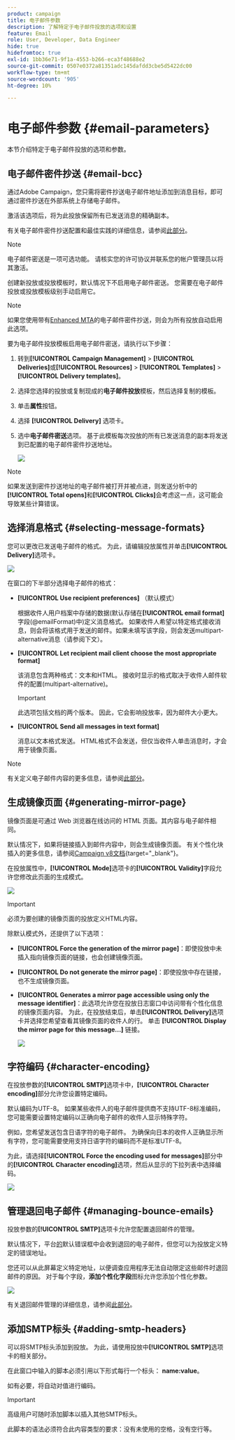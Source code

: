 ```yaml
---
product: campaign
title: 电子邮件参数
description: 了解特定于电子邮件投放的选项和设置
feature: Email
role: User, Developer, Data Engineer
hide: true
hidefromtoc: true
exl-id: 1bb36e71-9f1a-4553-b266-eca3f48688e2
source-git-commit: 0507e0372a81351adc145dafdd3cbe5d5422dc00
workflow-type: tm+mt
source-wordcount: '905'
ht-degree: 10%

---
```


# 电子邮件参数 {#email-parameters}

本节介绍特定于电子邮件投放的选项和参数。

## 电子邮件密件抄送 {#email-bcc}

通过Adobe Campaign，您只需将密件抄送电子邮件地址添加到消息目标，即可通过密件抄送在外部系统上存储电子邮件。

激活该选项后，将为此投放保留所有已发送消息的精确副本。

有关电子邮件密件抄送配置和最佳实践的详细信息，请参阅[此部分](../../installation/using/email-archiving.md)。

>[!NOTE]
>
>电子邮件密送是一项可选功能。 请核实您的许可协议并联系您的帐户管理员以将其激活。

创建新投放或投放模板时，默认情况下不启用电子邮件密送。 您需要在电子邮件投放或投放模板级别手动启用它。

>[!NOTE]
>
>如果您使用带有[Enhanced MTA](sending-with-enhanced-mta.md)的电子邮件密件抄送，则会为所有投放自动启用此选项。

要为电子邮件投放模板启用电子邮件密送，请执行以下步骤：

1. 转到&#x200B;**[!UICONTROL Campaign Management]** > **[!UICONTROL Deliveries]**&#x200B;或&#x200B;**[!UICONTROL Resources]** > **[!UICONTROL Templates]** > **[!UICONTROL Delivery templates]**。
1. 选择您选择的投放或复制现成的&#x200B;**电子邮件投放**&#x200B;模板，然后选择复制的模板。
1. 单击&#x200B;**属性**&#x200B;按钮。
1. 选择 **[!UICONTROL Delivery]** 选项卡。
1. 选中&#x200B;**电子邮件密送**&#x200B;选项。 基于此模板每次投放的所有已发送消息的副本将发送到已配置的电子邮件密件抄送地址。

   ![](assets/s_ncs_user_wizard_archiving.png)

>[!NOTE]
>
>如果发送到密件抄送地址的电子邮件被打开并被点进，则发送分析中的&#x200B;**[!UICONTROL Total opens]**&#x200B;和&#x200B;**[!UICONTROL Clicks]**&#x200B;会考虑这一点，这可能会导致某些计算错误。

## 选择消息格式 {#selecting-message-formats}

您可以更改已发送电子邮件的格式。 为此，请编辑投放属性并单击&#x200B;**[!UICONTROL Delivery]**&#x200B;选项卡。

![](assets/s_ncs_user_wizard_email_param.png)

在窗口的下半部分选择电子邮件的格式：

* **[!UICONTROL Use recipient preferences]** （默认模式）

  根据收件人用户档案中存储的数据(默认存储在&#x200B;**[!UICONTROL email format]**&#x200B;字段(@emailFormat)中)定义消息格式。 如果收件人希望以特定格式接收消息，则会将该格式用于发送的邮件。如果未填写该字段，则会发送multipart-alternative消息（请参阅下文）。

* **[!UICONTROL Let recipient mail client choose the most appropriate format]**

  该消息包含两种格式：文本和HTML。 接收时显示的格式取决于收件人邮件软件的配置(multipart-alternative)。

  >[!IMPORTANT]
  >
  >此选项包括文档的两个版本。 因此，它会影响投放率，因为邮件大小更大。

* **[!UICONTROL Send all messages in text format]**

  消息以文本格式发送。 HTML格式不会发送，但仅当收件人单击消息时，才会用于镜像页面。

>[!NOTE]
>
>有关定义电子邮件内容的更多信息，请参阅[此部分](defining-the-email-content.md)。

## 生成镜像页面 {#generating-mirror-page}

镜像页面是可通过 Web 浏览器在线访问的 HTML 页面。其内容与电子邮件相同。

默认情况下，如果将链接插入到邮件内容中，则会生成镜像页面。 有关个性化块插入的更多信息，请参阅[Campaign v8文档](https://experienceleague.adobe.com/docs/campaign/campaign-v8/send/personalize/personalization-blocks.html){target="_blank"}。

在投放属性中，**[!UICONTROL Mode]**&#x200B;选项卡的&#x200B;**[!UICONTROL Validity]**&#x200B;字段允许您修改此页面的生成模式。

![](assets/s_ncs_user_wizard_miror_page_mode.png)

>[!IMPORTANT]
>
>必须为要创建的镜像页面的投放定义HTML内容。

除默认模式外，还提供了以下选项：

* **[!UICONTROL Force the generation of the mirror page]**：即使投放中未插入指向镜像页面的链接，也会创建镜像页面。
* **[!UICONTROL Do not generate the mirror page]**：即使投放中存在链接，也不生成镜像页面。
* **[!UICONTROL Generates a mirror page accessible using only the message identifier]**：此选项允许您在投放日志窗口中访问带有个性化信息的镜像页面内容。 为此，在投放结束后，单击&#x200B;**[!UICONTROL Delivery]**&#x200B;选项卡并选择您希望查看其镜像页面的收件人的行。 单击 **[!UICONTROL Display the mirror page for this message...]** 链接。

  ![](assets/s_ncs_user_wizard_miror_page_link.png)

## 字符编码 {#character-encoding}

在投放参数的&#x200B;**[!UICONTROL SMTP]**&#x200B;选项卡中，**[!UICONTROL Character encoding]**&#x200B;部分允许您设置特定编码。

默认编码为UTF-8。 如果某些收件人的电子邮件提供商不支持UTF-8标准编码，您可能需要设置特定编码以正确向电子邮件的收件人显示特殊字符。

例如，您希望发送包含日语字符的电子邮件。 为确保向日本的收件人正确显示所有字符，您可能需要使用支持日语字符的编码而不是标准UTF-8。

为此，请选择&#x200B;**[!UICONTROL Force the encoding used for messages]**&#x200B;部分中的&#x200B;**[!UICONTROL Character encoding]**&#x200B;选项，然后从显示的下拉列表中选择编码。

![](assets/s_ncs_user_email_del_properties_smtp_tab_encoding.png)

## 管理退回电子邮件 {#managing-bounce-emails}

投放参数的&#x200B;**[!UICONTROL SMTP]**&#x200B;选项卡允许您配置退回邮件的管理。

默认情况下，平台[的](../../installation/using/deploying-an-instance.md#parameters-for-delivered-emails-parameters-for-delivered-emails)默认错误框中会收到退回的电子邮件，但您可以为投放定义特定的错误地址。

您还可以从此屏幕定义特定地址，以便调查应用程序无法自动限定这些邮件时退回邮件的原因。 对于每个字段，**添加个性化字段**&#x200B;图标允许您添加个性化参数。

![](assets/s_ncs_user_email_del_properties_smtp_tab.png)

有关退回邮件管理的详细信息，请参阅[此部分](understanding-delivery-failures.md#bounce-mail-management)。

## 添加SMTP标头 {#adding-smtp-headers}

可以将SMTP标头添加到投放。 为此，请使用投放中&#x200B;**[!UICONTROL SMTP]**&#x200B;选项卡的相关部分。

在此窗口中输入的脚本必须引用以下形式每行一个标头： **name:value**。

如有必要，将自动对值进行编码。

>[!IMPORTANT]
>
>高级用户可随时添加脚本以插入其他SMTP标头。
>
>此脚本的语法必须符合此内容类型的要求：没有未使用的空格，没有空行等。
